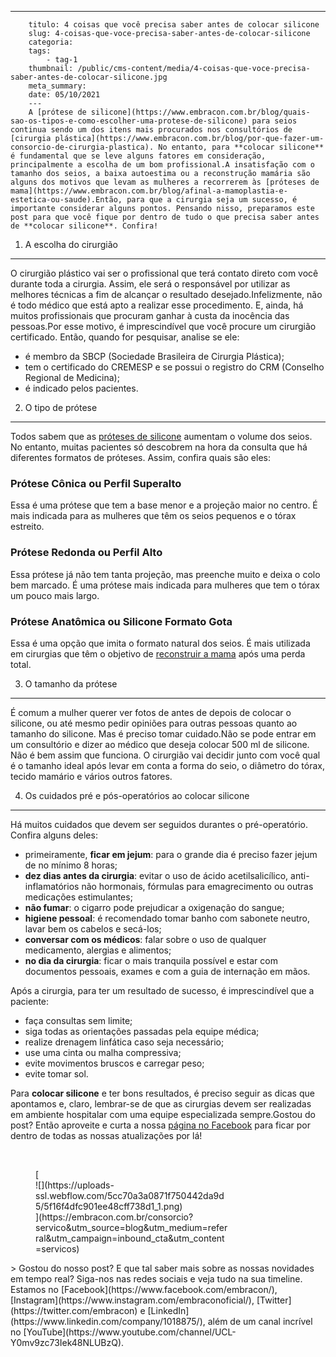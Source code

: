 ---
        titulo: 4 coisas que você precisa saber antes de colocar silicone
        slug: 4-coisas-que-voce-precisa-saber-antes-de-colocar-silicone
        categoria: 
        tags:
            - tag-1
        thumbnail: /public/cms-content/media/4-coisas-que-voce-precisa-saber-antes-de-colocar-silicone.jpg
        meta_summary: 
        date: 05/10/2021
        ---
        A [prótese de silicone](https://www.embracon.com.br/blog/quais-sao-os-tipos-e-como-escolher-uma-protese-de-silicone) para seios continua sendo um dos itens mais procurados nos consultórios de [cirurgia plástica](https://www.embracon.com.br/blog/por-que-fazer-um-consorcio-de-cirurgia-plastica). No entanto, para **colocar silicone** é fundamental que se leve alguns fatores em consideração, principalmente a escolha de um bom profissional.A insatisfação com o tamanho dos seios, a baixa autoestima ou a reconstrução mamária são alguns dos motivos que levam as mulheres a recorrerem às [próteses de mama](https://www.embracon.com.br/blog/afinal-a-mamoplastia-e-estetica-ou-saude).Então, para que a cirurgia seja um sucesso, é importante considerar alguns pontos. Pensando nisso, preparamos este post para que você fique por dentro de tudo o que precisa saber antes de **colocar silicone**. Confira!

1. A escolha do cirurgião
-------------------------

O cirurgião plástico vai ser o profissional que terá contato direto com você durante toda a cirurgia. Assim, ele será o responsável por utilizar as melhores técnicas a fim de alcançar o resultado desejado.Infelizmente, não é todo médico que está apto a realizar esse procedimento. E, ainda, há muitos profissionais que procuram ganhar à custa da inocência das pessoas.Por esse motivo, é imprescindível que você procure um cirurgião certificado. Então, quando for pesquisar, analise se ele:

- é membro da SBCP (Sociedade Brasileira de Cirurgia Plástica);
- tem o certificado do CREMESP e se possui o registro do CRM (Conselho Regional de Medicina);
- é indicado pelos pacientes.

2. O tipo de prótese
--------------------

Todos sabem que as [próteses de silicone](https://www.embracon.com.br/blog/quais-sao-os-tipos-e-como-escolher-uma-protese-de-silicone) aumentam o volume dos seios. No entanto, muitas pacientes só descobrem na hora da consulta que há diferentes formatos de próteses. Assim, confira quais são eles:

### Prótese Cônica ou Perfil Superalto

Essa é uma prótese que tem a base menor e a projeção maior no centro. É mais indicada para as mulheres que têm os seios pequenos e o tórax estreito.

### Prótese Redonda ou Perfil Alto

Essa prótese já não tem tanta projeção, mas preenche muito e deixa o colo bem marcado. É uma prótese mais indicada para mulheres que tem o tórax um pouco mais largo.

### Prótese Anatômica ou Silicone Formato Gota

Essa é uma opção que imita o formato natural dos seios. É mais utilizada em cirurgias que têm o objetivo de [reconstruir a mama](https://www.embracon.com.br/blog/afinal-a-mamoplastia-e-estetica-ou-saude) após uma perda total.

3. O tamanho da prótese
-----------------------

É comum a mulher querer ver fotos de antes de depois de colocar o silicone, ou até mesmo pedir opiniões para outras pessoas quanto ao tamanho do silicone. Mas é preciso tomar cuidado.Não se pode entrar em um consultório e dizer ao médico que deseja colocar 500 ml de silicone. Não é bem assim que funciona. O cirurgião vai decidir junto com você qual é o tamanho ideal após levar em conta a forma do seio, o diâmetro do tórax, tecido mamário e vários outros fatores.

4. Os cuidados pré e pós-operatórios ao colocar silicone
--------------------------------------------------------

Há muitos cuidados que devem ser seguidos durantes o pré-operatório. Confira alguns deles:

- primeiramente, **ficar em jejum**: para o grande dia é preciso fazer jejum de no mínimo 8 horas;
- **dez dias antes da cirurgia**: evitar o uso de ácido acetilsalicílico, anti-inflamatórios não hormonais, fórmulas para emagrecimento ou outras medicações estimulantes;
- **não fumar**: o cigarro pode prejudicar a oxigenação do sangue;
- **higiene pessoal**: é recomendado tomar banho com sabonete neutro, lavar bem os cabelos e secá-los;
- **conversar com os médicos**: falar sobre o uso de qualquer medicamento, alergias e alimentos;
- **no dia da cirurgia**: ficar o mais tranquila possível e estar com documentos pessoais, exames e com a guia de internação em mãos.

Após a cirurgia, para ter um resultado de sucesso, é imprescindível que a paciente:

- faça consultas sem limite;
- siga todas as orientações passadas pela equipe médica;
- realize drenagem linfática caso seja necessário;
- use uma cinta ou malha compressiva;
- evite movimentos bruscos e carregar peso;
- evite tomar sol.

Para **colocar silicone** e ter bons resultados, é preciso seguir as dicas que apontamos e, claro, lembrar-se de que as cirurgias devem ser realizadas em ambiente hospitalar com uma equipe especializada sempre.Gostou do post? Então aproveite e curta a nossa [página no Facebook](https://www.facebook.com/embracon/) para ficar por dentro de todas as nossas atualizações por lá!

‍

<figure class="w-richtext-figure-type-image w-richtext-align-center" style="max-width:310px">[<div>![](https://uploads-ssl.webflow.com/5cc70a3a0871f750442da9d5/5f16f4dfc901ee48cff738d1_1.png)</div>](https://embracon.com.br/consorcio?servico&utm_source=blog&utm_medium=referral&utm_campaign=inbound_cta&utm_content=servicos)</figure>> Gostou do nosso post? E que tal saber mais sobre as nossas novidades em tempo real? Siga-nos nas redes sociais e veja tudo na sua timeline. Estamos no [Facebook](https://www.facebook.com/embracon/), [Instagram](https://www.instagram.com/embraconoficial/), [Twitter](https://twitter.com/embracon) e [LinkedIn](https://www.linkedin.com/company/1018875/), além de um canal incrível no [YouTube](https://www.youtube.com/channel/UCL-Y0mv9zc73Iek48NLUBzQ).

‍
        